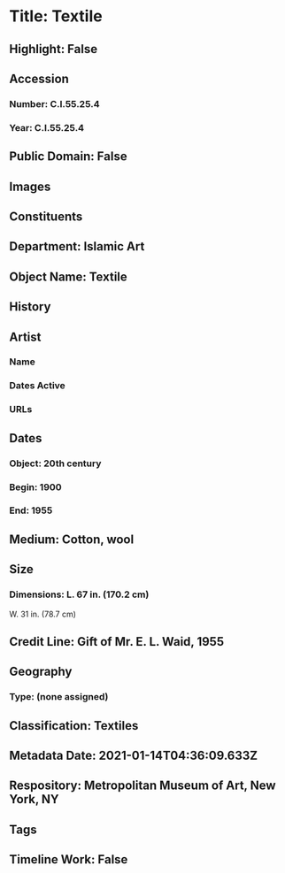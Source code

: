 # Title: Textile
## Highlight: False
## Accession
### Number: C.I.55.25.4
### Year: C.I.55.25.4
## Public Domain: False
## Images
## Constituents
## Department: Islamic Art
## Object Name: Textile
## History
## Artist
### Name
### Dates Active
### URLs
## Dates
### Object: 20th century
### Begin: 1900
### End: 1955
## Medium: Cotton, wool
## Size
### Dimensions: L. 67 in. (170.2 cm)
W. 31 in. (78.7 cm)
## Credit Line: Gift of Mr. E. L. Waid, 1955
## Geography
### Type: (none assigned)
## Classification: Textiles
## Metadata Date: 2021-01-14T04:36:09.633Z
## Respository: Metropolitan Museum of Art, New York, NY
## Tags
## Timeline Work: False